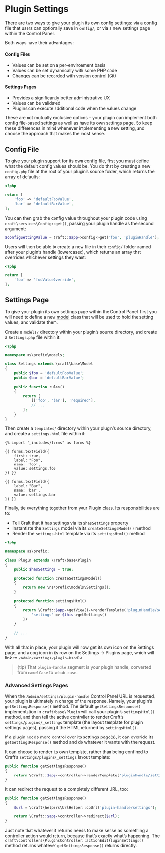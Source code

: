 Plugin Settings
===============

There are two ways to give your plugin its own config settings: via a config file that users can optionally save in `config/`, or via a new settings page within the Control Panel.

Both ways have their advantages:

#### Config Files

* Values can be set on a per-environment basis
* Values can be set dynamically with some PHP code
* Changes can be recorded with version control (Git)

#### Settings Pages

* Provides a significantly better administrative UX
* Values can be validated
* Plugins can execute additional code when the values change

These are not mutually exclusive options – your plugin can implement both config file-based settings as well as have its own settings page. So keep these differences in mind whenever implementing a new setting, and choose the approach that makes the most sense.

## Config File

To give your plugin support for its own config file, first you must define what the default config values should be. You do that by creating a new `config.php` file at the root of your plugin’s source folder, which returns the array of defaults:

```php
<?php

return [
    'foo' => 'defaultFooValue',
    'bar' => 'defaultBarValue',
];
```

You can then grab the config value throughout your plugin code using `craft\services\Config::get()`, passing your plugin handle as the second argument:

```php
$configSettingValue = Craft::$app->config->get('foo', 'pluginHandle');
```

Users will then be able to create a new file in their `config/` folder named after your plugin’s handle (lowercased), which returns an array that overrides whichever settings they want:

```php
<?php

return [
    'foo' => 'fooValueOverride',
];
```

## Settings Page

To give your plugin its own settings page within the Control Panel, first you will need to define a new [model](http://www.yiiframework.com/doc-2.0/guide-structure-models.html) class that will be used to hold the setting values, and validate them.

Create a `models/` directory within your plugin’s source directory, and create a `Settings.php` file within it:

```php
<?php

namespace ns\prefix\models;

class Settings extends \craft\base\Model
{
    public $foo = 'defaultFooValue';
    public $bar = 'defaultBarValue';
    
    public function rules()
    {
        return [
            [['foo', 'bar'], 'required'],
            // ...
        ];
    }
}
```

Then create a `templates/` directory within your plugin’s source directory, and create a `settings.html` file within it:

```twig
{% import "_includes/forms" as forms %}

{{ forms.textField({
    first: true,
    label: "Foo",
    name: 'foo',
    value: settings.foo
}) }}

{{ forms.textField({
    label: "Bar",
    name: 'bar',
    value: settings.bar
}) }}
```

Finally, tie everything together from your Plugin class. Its responsibilities are to:

- Tell Craft that it has settings via its `$hasSettings` property
- Instantiate the `Settings` model via its `createSettingsModel()` method
- Render the `settings.html` template via its `settingsHtml()` method

```php
<?php

namespace ns\prefix;

class Plugin extends \craft\base\Plugin
{
    public $hasSettings = true;

    protected function createSettingsModel()
    {
        return new \ns\prefix\models\Settings();
    }

    protected function settingsHtml()
    {
        return \Craft::$app->getView()->renderTemplate('pluginHandle/settings', [
            'settings' => $this->getSettings()
        ]);
    }
    
    // ...
}
```

With all that in place, your plugin will now get its own icon on the Settings page, and a cog icon in its row on the Settings → Plugins page, which will link to `/admin/settings/plugin-handle`.

> {tip} That `plugin-handle` segment is your plugin handle, converted from `camelCase` to `kebab-case`.  

### Advanced Settings Pages

When the `/admin/settings/plugin-handle` Control Panel URL is requested, your plugin is ultimately in charge of the response. Namely, your plugin’s `getSettingsResponse()` method. The default `getSettingsResponse()` implementation in `craft\base\Plugin` will call your plugin’s `settingsHtml()` method, and then tell the active controller to render Craft’s `settings/plugins/_settings` template (the layout template for plugin settings pages), passing it the HTML returned by `settingsHtml()`.

If a plugin needs more control over its settings page(s), it can override its `getSettingsResponse()` method and do whatever it wants with the request.

It can choose to render its own template, rather than being confined to Craft’s `settings/plugins/_settings` layout template:

```php
public function getSettingsResponse()
{
    return \Craft::$app->controller->renderTemplate('pluginHandle/settings/template');
}
```

It can redirect the request to a completely different URL, too:

```php
public function getSettingsResponse()
{
    $url = \craft\helpers\UrlHelper::cpUrl('plugin-handle/settings');

    return \Craft::$app->controller->redirect($url);
}
```

Just note that whatever it returns needs to make sense as something a controller action would return, because that’s exactly what’s happening. The `craft\controllers\PluginsController::actionEditPluginSettings()` method returns whatever `getSettingsResponse()` returns directly.
